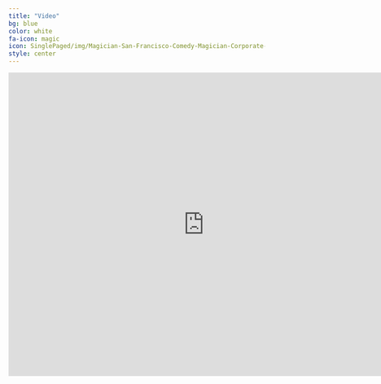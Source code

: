 ```yaml
---
title: "Video"
bg: blue
color: white
fa-icon: magic
icon: SinglePaged/img/Magician-San-Francisco-Comedy-Magician-Corporate-Entertainment-Bay-Area-San-Francisco-SF-300x300.png
style: center
---
```


<iframe width="768" height="597" scrolling="no"
  src="https://www.playposit.com/listcode/605830/m18973"
  frameborder="0"></iframe>
